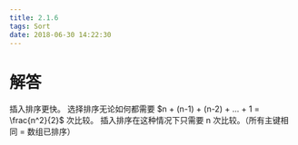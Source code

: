 ```yaml
---
title: 2.1.6
tags: Sort
date: 2018-06-30 14:22:30
---
```


# 解答

插入排序更快。
选择排序无论如何都需要 $n + (n-1) + (n-2) + …  + 1 = \frac{n^2}{2}$ 次比较。
插入排序在这种情况下只需要 n 次比较。（所有主键相同 = 数组已排序）

